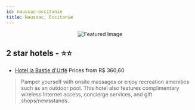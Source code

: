 ```yaml
---
id: naussac-occitanie
title: Naussac, Occitanie
---
```


<center><img src="https://i.travelapi.com/hotels/5000000/4310000/4302700/4302651/c06fdaaa_z.jpg" alt="Featured Image" /></center>


##  2 star hotels - ⭐️⭐️

-    [Hotel la Bastie d'Urfé](https://us.hurb.com/hotels/naussac/hotel-la-bastie-d-urfe-JNP-JP053840?cmp=18055) Prices from R$ 360,60
   > Pamper yourself with onsite massages or enjoy recreation amenities such as an outdoor pool. This hotel also features complimentary wireless Internet access, concierge services, and gift shops/newsstands.
